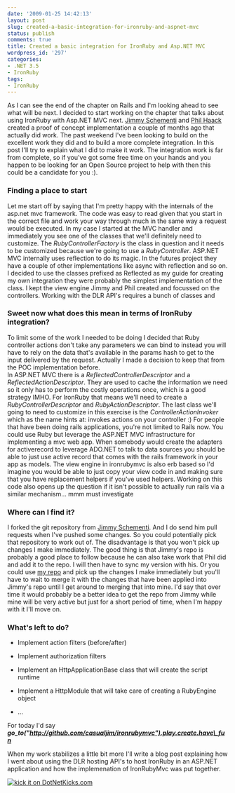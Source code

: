 ```yaml
---
date: '2009-01-25 14:42:13'
layout: post
slug: created-a-basic-integration-for-ironruby-and-aspnet-mvc
status: publish
comments: true
title: Created a basic integration for IronRuby and Asp.NET MVC
wordpress_id: '297'
categories:
- .NET 3.5
- IronRuby
tags:
- IronRuby
---
```


As I can see the end of the chapter on Rails and I'm looking ahead to see what will be next. I decided to start working on the chapter that talks about using IronRuby with Asp.NET MVC next.  [Jimmy Schementi](http://blog.jimmy.schementi.com/) and [Phil Haack](http://haacked.com/) created a proof of concept implementation a couple of months ago that actually did work.
The past weekend I've been looking to build on the excellent work they did and to build a more complete integration. In this post I'll try to explain what I did to make it work.  The integration work is far from complete, so if you've got some free time on your hands and you happen to be looking for an Open Source project to help with then this could be a candidate for you :).


### Finding a place to start
Let me start off by saying that I'm pretty happy with the internals of the asp.net mvc framework. The code was easy to read given that you start in the correct file and work your way through much in the same way a request would be executed. In my case I started at the MVC handler and immediately you see one of the classes that we'll definitely need to customize. The _RubyControllerFactory_ is the class in question and it needs to be customized because we're going to use a _RubyController_.
ASP.NET MVC internally uses reflection to do its magic. In the futures project they have a couple of other implementations like async with reflection and so on. I decided to use the classes prefixed as Reflected as my guide for creating my own integration they were probably the simplest implementation of the class.
I kept the view engine Jimmy and Phil created and focussed on the controllers. Working with the DLR API's requires a bunch of classes and 

### Sweet now what does this mean in terms of IronRuby integration?
To limit some of the work I needed to be doing I decided that Ruby controller actions don't take any parameters we can bind to instead you will have to rely on the data that's available in the params hash to get to the input delivered by the request. Actually I made a decision to keep that from the POC implementation before.  
In ASP.NET MVC there is a _ReflectedControllerDescriptor_ and a _ReflectedActionDescriptor_. They are used to cache the information we need so it only has to perform the costly operations once, which is a good strategy IMHO. 
For IronRuby that means we'll need to create a _RubyControllerDescriptor_ and _RubyActionDescriptor_. The last class we'll going to need to customize in this exercise is the _ControllerActionInvoker_ which as the name hints at: invokes actions on your controller :)
For people that have been doing rails applications, you're not limited to Rails now. You could use Ruby but leverage the ASP.NET MVC infrastructure for implementing a mvc web app. When somebody would create the adapters for activerecord to leverage ADO.NET to talk to data sources you should be able to just use active record that comes with the rails framework in your app as models. The view engine in ironrubymvc is also erb based so I'd imagine you would be able to just copy your view code in and making sure that you have replacement helpers if you've used helpers. 
Working on this code also opens up the question if it isn't possible to actually run rails via a similar mechanism... mmm must investigate 

### Where can I find it?
I forked the git repository from [Jimmy Schementi](http://github.com/jschementi/ironrubymvc). And I do send him pull requests when I've pushed some changes. So you could potentially pick that repository to work out of. The disadvantage is that you won't pick up changes I make immediately. The good thing is that Jimmy's repo is probably a good place to follow because he can also take work that Phil did and add it to the repo. I will then have to sync my version with his.
Or you could use [my repo](http://github.com/casualjim/ironrubymvc) and pick up the changes I make immediately but you'll have to wait to merge it with the changes that have been applied into Jimmy's repo until I get around to merging that into mine.
I'd say that over time it would probably be a better idea to get the repo from Jimmy while mine will be very active but just for a short period of time, when I'm happy with it I'll move on. 

### What's left to do?



	
  * Implement action filters (before/after)

	
  * Implement authorization filters

	
  * Implement an HttpApplicationBase class that will create the script runtime

	
  * Implement a HttpModule that will take care of creating a RubyEngine object

	
  * ...



For today I'd say **_go\_to("http://github.com/casualjim/ironrubymvc").play.create.have\_fun_**

When my work stabilizes a little bit more I'll write a blog post explaining how I went about using the DLR hosting API's to host IronRuby in an ASP.NET application and how the implemenation of IronRubyMvc was put together.

[![kick it on DotNetKicks.com](http://www.dotnetkicks.com/Services/Images/KickItImageGenerator.ashx?url=http%3a%2f%2fflanders.co.nz%2f2009%2f01%2f25%2fcreated-a-basic-integration-for-ironruby-and-aspnet-mvc%2f)](http://www.dotnetkicks.com/kick/?url=http%3a%2f%2fflanders.co.nz%2f2009%2f01%2f25%2fcreated-a-basic-integration-for-ironruby-and-aspnet-mvc%2f)
